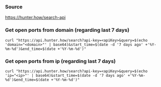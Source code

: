 ### Source
https://hunter.how/search-api

### Get open ports from domain (regarding last 7 days)
```
curl "https://api.hunter.how/search?api-key=<apiKey>&query=$(echo 'domain="<domain>"' | base64)&start_time=$(date -d '7 days ago' +'%Y-%m-%d')&end_time=$(date +'%Y-%m-%d')"
```

### Get open ports from ip (regarding last 7 days)
```
curl "https://api.hunter.how/search?api-key=<apiKey>&query=$(echo 'ip="<ip>"' | base64)&start_time=$(date -d '7 days ago' +'%Y-%m-%d')&end_time=$(date +'%Y-%m-%d')"
```

